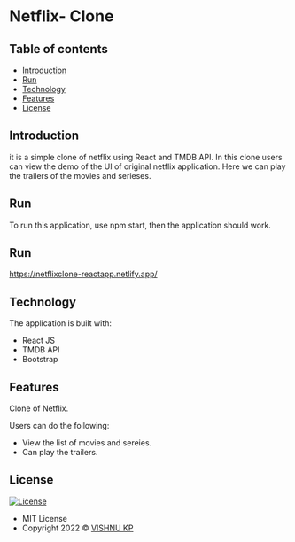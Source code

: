 # Netflix- Clone

## Table of contents

- [Introduction](#introduction)
- [Run](#run)
- [Technology](#technology)
- [Features](#features)
- [License](#license)

## Introduction
  it is a simple clone of netflix using React and TMDB API. In this clone users can view the demo of the UI of original netflix application. Here we can play the trailers of the movies and serieses.

## Run

To run this application,  use npm start, then the application should work.

## Run

https://netflixclone-reactapp.netlify.app/

## Technology

The application is built with:

- React JS
- TMDB API
- Bootstrap

## Features

Clone of Netflix.

Users can do the following:

- View the list of movies and sereies.
- Can play the trailers.

## License

[![License](https://img.shields.io/:License-MIT-blue.svg?style=flat-square)](http://badges.mit-license.org)

- MIT License
- Copyright 2022 © [VISHNU KP](https://github.com/vishnukp29)
